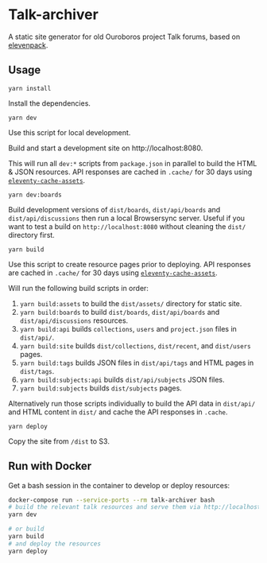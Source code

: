 # Talk-archiver
A static site generator for old Ouroboros project Talk forums, based on [elevenpack](https://github.com/deviousdodo/elevenpack).

## Usage

```
yarn install
```

Install the dependencies.

```
yarn dev
```

Use this script for local development.

Build and start a development site on http://localhost:8080.

This will run all `dev:*` scripts from `package.json` in parallel to build the HTML & JSON resources. API responses are cached in `.cache/` for 30 days using [`eleventy-cache-assets`](https://github.com/11ty/eleventy-cache-assets).

```
yarn dev:boards
```

Build development versions of `dist/boards`, `dist/api/boards` and `dist/api/discussions` then run a local Browsersync server. Useful if you want to test a build on `http://localhost:8080` without cleaning the `dist/` directory first.

```
yarn build
```
Use this script to create resource pages prior to deploying. API responses are cached in `.cache/` for 30 days using [`eleventy-cache-assets`](https://github.com/11ty/eleventy-cache-assets).

Will run the following build scripts in order:

1. `yarn build:assets` to build the `dist/assets/` directory for static site.
1. `yarn build:boards` to build `dist/boards`, `dist/api/boards` and `dist/api/discussions` resources.
1. `yarn build:api` builds `collections`, `users` and `project.json` files in `dist/api/`.
1. `yarn build:site` builds `dist/collections`, `dist/recent`, and `dist/users` pages.
1. `yarn build:tags` builds JSON files in `dist/api/tags` and HTML pages in `dist/tags`.
1. `yarn build:subjects:api` builds `dist/api/subjects` JSON files.
1. `yarn build:subjects` builds `dist/subjects` pages.

Alternatively run those scripts individually to build the API data in `dist/api/` and HTML content in `dist/` and cache the API responses in `.cache`.

```
yarn deploy
```

Copy the site from `/dist` to S3.

## Run with Docker

Get a bash session in the container to develop or deploy resources:

``` bash
docker-compose run --service-ports --rm talk-archiver bash
# build the relevant talk resources and serve them via http://localhost:8080
yarn dev

# or build
yarn build
# and deploy the resources
yarn deploy
```
